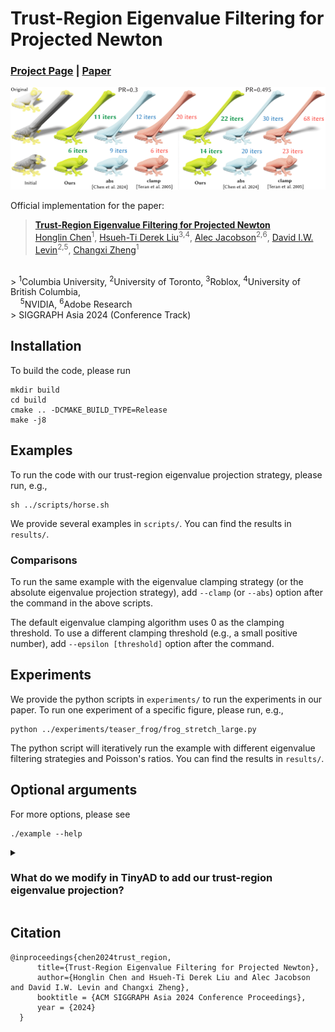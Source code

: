 # Trust-Region Eigenvalue Filtering for Projected Newton

### [Project Page](https://www.cs.columbia.edu/cg/trust-region/)  | [Paper](https://www.cs.columbia.edu/cg/trust-region/paper.pdf)

<img src="https://github.com/honglin-c/trust-region-newton/blob/main/.github/images/teaser.png" width="800">

Official implementation for the paper:
> **[Trust-Region Eigenvalue Filtering for Projected Newton](https://www.cs.columbia.edu/cg/trust-region/)**  
> [Honglin Chen](https://www.cs.columbia.edu/~honglinchen/)<sup>1</sup>, 
[Hsueh-Ti Derek Liu](https://www.dgp.toronto.edu/~hsuehtil/)<sup>3,</sup><sup>4</sup>, 
[Alec Jacobson](https://www.cs.toronto.edu/~jacobson/)<sup>2,</sup><sup>6</sup>,
[David I.W. Levin](http://www.cs.toronto.edu/~diwlevin/)<sup>2,</sup><sup>5</sup>, 
[Changxi Zheng](http://www.cs.columbia.edu/~cxz/)<sup>1</sup>
<br>
> <sup>1</sup>Columbia University, 
<sup>2</sup>University of Toronto,  
<sup>3</sup>Roblox, 
<sup>4</sup>University of British Columbia, 
<br> 
&nbsp; &nbsp; <sup>5</sup>NVIDIA,
<sup>6</sup>Adobe Research
<br>
> SIGGRAPH Asia 2024 (Conference Track)


## Installation
To build the code, please run
```
mkdir build
cd build
cmake .. -DCMAKE_BUILD_TYPE=Release
make -j8
```

## Examples

To run the code with our trust-region eigenvalue projection strategy, please run, e.g.,
```
sh ../scripts/horse.sh
```
We provide several examples in `scripts/`. 
You can find the results in `results/`.

### Comparisons
To run the same example with the eigenvalue clamping strategy (or the absolute eigenvalue projection strategy), add `--clamp` (or `--abs`) option after the command in the above scripts.

The default eigenvalue clamping algorithm uses 0 as the clamping threshold. To use a different clamping threshold (e.g., a small positive number), add `--epsilon [threshold]` option after the command. 

## Experiments

We provide the python scripts in `experiments/` to run the experiments in our paper.
To run one experiment of a specific figure, please run, e.g.,
```
python ../experiments/teaser_frog/frog_stretch_large.py
```

The python script will iteratively run the example with different eigenvalue filtering strategies and Poisson's ratios. You can find the results in `results/`.

## Optional arguments

For more options, please see
```
./example --help
```

<details>
<summary>
<h3>What do we modify in TinyAD to add our trust-region eigenvalue projection? </h3>
</summary>

As a research prototype, we choose to make minimal modifications in TinyAD when adding our new projection method. 
We clone [TinyAD](https://github.com/patr-schm/TinyAD/blob/29417031c185b6dc27b6d4b684550d844459b735D) to the project folder,
and comment out and change [lines 71-75](https://github.com/patr-schm/TinyAD/blob/29417031c185b6dc27b6d4b684550d844459b735/include/TinyAD/Utils/HessianProjection.hh#L71-L75) in `TinyAD/include/TinyAD/Utils/HessianProjection.hh` to:
```
  if (_eigenvalue_eps < 0) {
      // project to absolute value if the eigenvalue threshold is set to be less than 0
      if (D(i, i) < 0)
      {
          D(i, i) = -D(i, i);
          all_positive = false;
      }
  }
  else {
      // project to epsilon otherwise
      if (D(i, i) < _eigenvalue_eps)
      {
          D(i, i) = _eigenvalue_eps;
          all_positive = false;
      }
  }
```
Thus we simply use `eps < 0` (e.g., `eps = -1`) as a flag for absolute eigenvalue projection.

To implement our adaptive eigenvalue projection strategy, we [compute the trust region ratio](https://github.com/honglin-c/trust-region-newton/blob/15a306fbbea61cf178cf6c0be45410fdbab9c394/main.cpp#L316) and [use it as a threshold to switch between the abs and clamp strategy](https://github.com/honglin-c/trust-region-newton/blob/15a306fbbea61cf178cf6c0be45410fdbab9c394/main.cpp#L274).

</details>

</details>


## Citation
```
@inproceedings{chen2024trust_region,
      title={Trust-Region Eigenvalue Filtering for Projected Newton},
      author={Honglin Chen and Hsueh-Ti Derek Liu and Alec Jacobson and David I.W. Levin and Changxi Zheng},
      booktitle = {ACM SIGGRAPH Asia 2024 Conference Proceedings},
      year = {2024}
  }
```